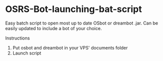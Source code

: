 # OSRS-Bot-launching-bat-script


Easy batch script to open most up to date OSbot or dreambot .jar. Can be easily updated to include a bot of your choice.


Instructions

1) Put osbot and dreambot in your VPS' documents folder
2) Launch script
